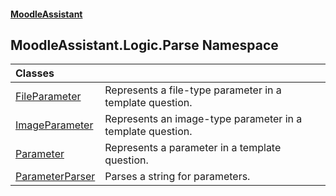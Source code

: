 #### [MoodleAssistant](index.md 'index')

## MoodleAssistant.Logic.Parse Namespace

| Classes | |
| :--- | :--- |
| [FileParameter](MoodleAssistant.Logic.Parse.FileParameter.md 'MoodleAssistant.Logic.Parse.FileParameter') | Represents a file-type parameter in a template question. |
| [ImageParameter](MoodleAssistant.Logic.Parse.ImageParameter.md 'MoodleAssistant.Logic.Parse.ImageParameter') | Represents an image-type parameter in a template question. |
| [Parameter](MoodleAssistant.Logic.Parse.Parameter.md 'MoodleAssistant.Logic.Parse.Parameter') | Represents a parameter in a template question. |
| [ParameterParser](MoodleAssistant.Logic.Parse.ParameterParser.md 'MoodleAssistant.Logic.Parse.ParameterParser') | Parses a string for parameters. |
